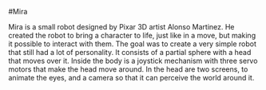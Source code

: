 <!--
---
name: Mira board
class: board
type: power,io,display,motor,multi
formfactor: Custom
manufacturer: Frederic
description: A board for Mira
github: https://easyeda.com/Frederic98/mira
schematic: https://easyeda.com/Frederic98/mira
image: 'mira.png'
pincount: 40
eeprom: no
power:
  '1':
  '2':
  '4':
  '17':
ground:
  '6':
  '9':
  '14':
  '20':
  '25':
  '30':
  '34':
  '39':
pin:
  '8':
    name: LED MOSI
    mode: spi
  '10':
    name: LED SCLK
    mode: spi
  '11':
    name: Servo 0
    mode: output
  '13':
    name: Servo 1
    mode: output
  '15':
    name: Servo 2
    mode: output
  '16':
    name: Fan PWM
    mode: output
  '18':
    name: Display backlight
    mode: output
    active: low
  '19':
    name: Display MOSI
    mode: spi
    active: high
  '21':
    name: Display MISO
    mode: spi
  '22':
    name: Display D/C
    mode: output
  '23':
    name: SPI SCLK
    mode: spi
  '24':
    name: Display CS0
    mode: output
    active: low
  '26':
    name: Display CS1
    mode: output
    active: low
    
  '3':
    mode: i2c
  '5':
    mode: i2c
  '12':
    mode: i2s
  '35':
     mode: i2s
  '38':
     mode: i2s
  '40':
     mode: i2s
  '32':
    name: GP12 pin 4
  '33':
    name: GP12 pin 3
  '29':
    name: RGB LEDs enable pin
    mode: output
    external_pull: up
    active: high

-->
#Mira

Mira is a small robot designed by Pixar 3D artist Alonso Martinez. He created the robot to bring a character to life, just like in a move, but making it possible to interact with them. The goal was to create a very simple robot that still had a lot of personality. It consists of a partial sphere with a head that moves over it. Inside the body is a joystick mechanism with three servo motors that make the head move around. In the head are two screens, to animate the eyes, and a camera so that it can perceive the world around it.